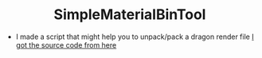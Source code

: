 <H1 align="center">SimpleMaterialBinTool</H1>

* I made a script that might help you to unpack/pack a dragon render file [I got the source code from here](https://github.com/ddf8196/MaterialBinTool)


